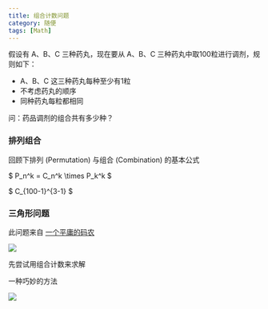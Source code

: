 ```yaml
---
title: 组合计数问题
category: 随便
tags: [Math]
---
```


假设有 A、B、C 三种药丸，现在要从 A、B、C 三种药丸中取100粒进行调剂，规则如下：

- A、B、C 这三种药丸每种至少有1粒
- 不考虑药丸的顺序
- 同种药丸每粒都相同

问：药品调剂的组合共有多少种？

<!-- more -->

### 排列组合

回顾下排列 (Permutation) 与组合 (Combination) 的基本公式

$ P_n^k = C_n^k \times P_k^k $



$ C_{100-1}^{3-1} $



### 三角形问题

此问题来自 [一个平庸的码农](https://myst729.github.io/#/blog/articles/2016/counting-triangles/)

<img src="/images/captures/20180302_triangle_question.png">

先尝试用组合计数来求解



一种巧妙的方法

<img src="/images/captures/20180302_triangle_topology.png">

